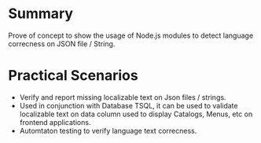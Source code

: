 # Summary

Prove of concept to show the usage of Node.js modules to detect language correcness on JSON file / String.

# Practical Scenarios

- Verify and report missing localizable text on Json files / strings.
- Used in conjunction with Database TSQL, it can be used to validate localizable text on data column used to display Catalogs, Menus, etc on frontend applications.
- Automtaton testing to verify language text correcness.
